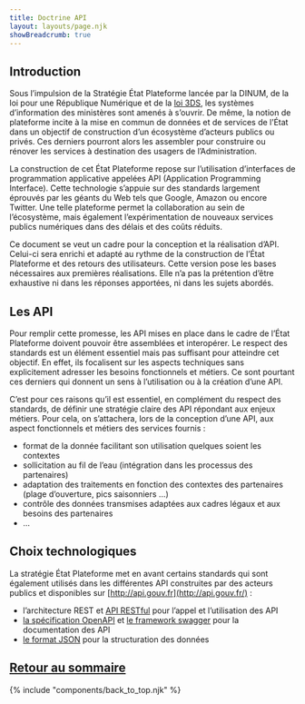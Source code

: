 ```yaml
---
title: Doctrine API
layout: layouts/page.njk
showBreadcrumb: true
---
```


## <a name="intro">Introduction</a>

Sous l’impulsion de la Stratégie État Plateforme lancée par la DINUM, de la loi pour une République Numérique et de la [loi 3DS](https://www.economie.gouv.fr/daj/lettre-de-la-daj-application-de-la-loi-3ds-echange-de-donnees-entre-administrations), les systèmes d’information des ministères sont amenés à s’ouvrir. De même, la notion de plateforme incite à la mise en commun de données et de services de l’État dans un objectif de construction d’un écosystème d’acteurs publics ou privés. Ces derniers pourront alors les assembler pour construire ou rénover les services à destination des usagers de l’Administration.

La construction de cet État Plateforme repose sur l’utilisation d’interfaces de programmation applicative appelées API (Application Programming Interface). Cette technologie s’appuie sur des standards largement éprouvés par les géants du Web tels que Google, Amazon ou encore Twitter. Une telle plateforme permet la collaboration au sein de l’écosystème, mais également l’expérimentation de nouveaux services publics numériques dans des délais et des coûts réduits.

Ce document se veut un cadre pour la conception et la réalisation d’API. Celui-ci sera enrichi et adapté au rythme de la construction de l’État Plateforme et des retours des utilisateurs. Cette version pose les bases nécessaires aux premières réalisations. Elle n’a pas la prétention d’être exhaustive ni dans les réponses apportées, ni dans les sujets abordés.

## <a name="API">Les API</a>

Pour remplir cette promesse, les API mises en place dans le cadre de l’État Plateforme doivent pouvoir être assemblées et interopérer. Le respect des standards est un élément essentiel mais pas suffisant pour atteindre cet objectif. En effet, ils focalisent sur les aspects techniques sans explicitement adresser les besoins fonctionnels et métiers. Ce sont pourtant ces derniers qui donnent un sens à l’utilisation ou à la création d’une API.

C’est pour ces raisons qu’il est essentiel, en complément du respect des standards, de définir une stratégie claire des API répondant aux enjeux métiers. Pour cela, on s’attachera, lors de la conception d’une API, aux aspect fonctionnels et métiers des services fournis :

- format de la donnée facilitant son utilisation quelques soient les contextes
- sollicitation au fil de l’eau (intégration dans les processus des partenaires)
- adaptation des traitements en fonction des contextes des partenaires (plage d’ouverture, pics saisonniers …)
- contrôle des données transmises adaptées aux cadres légaux et aux besoins des partenaires
- …

## <a name="choix">Choix technologiques</a>

La stratégie État Plateforme met en avant certains standards qui sont également utilisés dans les différentes API construites par des acteurs publics et disponibles sur [http://api.gouv.fr](http://api.gouv.fr/) :

- l’architecture REST et [API RESTful](https://restfulapi.net/) pour l’appel et l’utilisation des API
- [la spécification OpenAPI](https://github.com/OAI/OpenAPI-Specification) et [le framework swagger](http://swagger.io/) pour la documentation des API
- [le format JSON](http://www.json.org/) pour la structuration des données

## [Retour au sommaire](../sommaire)

{% include "components/back_to_top.njk" %}